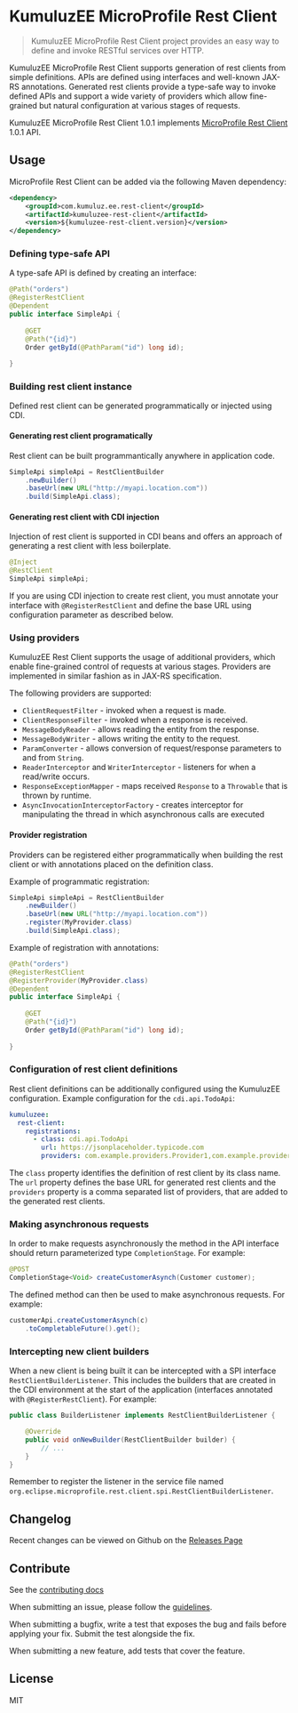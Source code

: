 # KumuluzEE MicroProfile Rest Client

> KumuluzEE MicroProfile Rest Client project provides an easy way to define and invoke RESTful services over HTTP.

KumuluzEE MicroProfile Rest Client supports generation of rest clients from simple definitions. APIs are defined using
interfaces and well-known JAX-RS annotations. Generated rest clients provide a type-safe way to invoke defined APIs
and support a wide variety of providers which allow fine-grained but natural configuration at various stages of
requests.

KumuluzEE MicroProfile Rest Client 1.0.1 implements
[MicroProfile Rest Client](https://microprofile.io/project/eclipse/microprofile-rest-client) 1.0.1 API.

## Usage

MicroProfile Rest Client can be added via the following Maven dependency:

```xml
<dependency>
    <groupId>com.kumuluz.ee.rest-client</groupId>
    <artifactId>kumuluzee-rest-client</artifactId>
    <version>${kumuluzee-rest-client.version}</version>
</dependency>
```

### Defining type-safe API

A type-safe API is defined by creating an interface:

```java
@Path("orders")
@RegisterRestClient
@Dependent
public interface SimpleApi {
	
	@GET
	@Path("{id}")
	Order getById(@PathParam("id") long id);
	
}
```

### Building rest client instance

Defined rest client can be generated programmatically or injected using CDI.

#### Generating rest client programatically

Rest client can be built programmantically anywhere in application code.

```java
SimpleApi simpleApi = RestClientBuilder
    .newBuilder()
    .baseUrl(new URL("http://myapi.location.com"))
    .build(SimpleApi.class);
```

#### Generating rest client with CDI injection

Injection of rest client is supported in CDI beans and offers an approach of generating a rest client with less
boilerplate.

```java
@Inject
@RestClient
SimpleApi simpleApi;
```

If you are using CDI injection to create rest client, you must annotate your interface with `@RegisterRestClient` and
define the base URL using configuration parameter as described below.

### Using providers

KumuluzEE Rest Client supports the usage of additional providers, which enable fine-grained control of requests at
various stages. Providers are implemented in similar fashion as in JAX-RS specification.

The following providers are supported:

- `ClientRequestFilter` - invoked when a request is made.
- `ClientResponseFilter` - invoked when a response is received.
- `MessageBodyReader` - allows reading the entity from the response.
- `MessageBodyWriter` - allows writing the entity to the request.
- `ParamConverter` - allows conversion of request/response parameters to and from `String`.
- `ReaderInterceptor` and `WriterInterceptor` - listeners for when a read/write occurs.
- `ResponseExceptionMapper` - maps received `Response` to a `Throwable` that is thrown by runtime.
- `AsyncInvocationInterceptorFactory` - creates interceptor for manipulating the thread in which asynchronous calls are
executed

#### Provider registration

Providers can be registered either programmatically when building the rest client or with annotations placed on the
definition class.

Example of programmatic registration:

```java
SimpleApi simpleApi = RestClientBuilder
    .newBuilder()
    .baseUrl(new URL("http://myapi.location.com"))
    .register(MyProvider.class)
    .build(SimpleApi.class);
```

Example of registration with annotations:

```java
@Path("orders")
@RegisterRestClient
@RegisterProvider(MyProvider.class)
@Dependent
public interface SimpleApi {
	
	@GET
	@Path("{id}")
	Order getById(@PathParam("id") long id);
	
}
```

### Configuration of rest client definitions

Rest client definitions can be additionally configured using the KumuluzEE configuration. Example configuration for the
`cdi.api.TodoApi`:

```yaml
kumuluzee:
  rest-client:
    registrations:
      - class: cdi.api.TodoApi
        url: https://jsonplaceholder.typicode.com
        providers: com.example.providers.Provider1,com.example.providers.Provider2
```

The `class` property identifies the definition of rest client by its class name. The `url` property defines the base URL
for generated rest clients and the `providers` property is a comma separated list of providers, that are added to the
generated rest clients.

### Making asynchronous requests

In order to make requests asynchronously the method in the API interface should return parameterized type
`CompletionStage`. For example:

```java
@POST
CompletionStage<Void> createCustomerAsynch(Customer customer);
```

The defined method can then be used to make asynchronous requests. For example:

```java
customerApi.createCustomerAsynch(c)
    .toCompletableFuture().get();
```

### Intercepting new client builders

When a new client is being built it can be intercepted with a SPI interface `RestClientBuilderListener`. This includes
the builders that are created in the CDI environment at the start of the application (interfaces annotated with
`@RegisterRestClient`). For example:

```java
public class BuilderListener implements RestClientBuilderListener {

    @Override
    public void onNewBuilder(RestClientBuilder builder) {
        // ...
    }
}
```

Remember to register the listener in the service file named
`org.eclipse.microprofile.rest.client.spi.RestClientBuilderListener`.

## Changelog

Recent changes can be viewed on Github on the [Releases Page](https://github.com/kumuluz/kumuluzee-rest-client/releases)

## Contribute

See the [contributing docs](https://github.com/kumuluz/kumuluzee-rest-client/blob/master/CONTRIBUTING.md)

When submitting an issue, please follow the 
[guidelines](https://github.com/kumuluz/kumuluzee-rest-client/blob/master/CONTRIBUTING.md#bugs).

When submitting a bugfix, write a test that exposes the bug and fails before applying your fix. Submit the test 
alongside the fix.

When submitting a new feature, add tests that cover the feature.

## License

MIT
